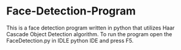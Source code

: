 # Face-Detection-Program
This is a face detection program written in python that utilizes Haar Cascade Object Detection algorithm.
To run the program open the FaceDetection.py in IDLE python IDE and press F5.